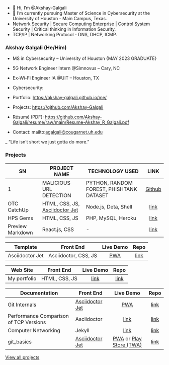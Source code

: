 - 👋 Hi, I’m @Akshay-Galgali
- 🌱 I’m currently pursuing Master of Science in Cybersecurity at the University of Houston - Main Campus, Texas.
- Network Security | Secure Computing Enterprise | Control System Security | Critical thinking in Information Security.
- TCP/IP | Networking Protocol - DNS, DHCP, ICMP.


### Akshay Galgali (He/Him)

- MS in Cybersecurity – University of Houston {MAY 2023 GRADUATE}
- 5G Network Engineer Intern @Simnovus – Cary, NC
- Ex-Wi-Fi Engineer IA @UIT – Houston, TX

- Cybersecurity: 
- Portfolio: https://akshay-galgali.github.io/me/
- Projects: https://github.com/Akshay-Galgali
- Résumé (PDF): https://github.com/Akshay-Galgali/resume/raw/main/Resume-Akshay_R_Galgali.pdf
- Contact: mailto:agalgali@cougarnet.uh.edu

_ “Life isn’t short we just gotta do more.”


### Projects

SN | PROJECT NAME | TECHNOLOGY USED | LINK | 
--- | --------- | -------- | :-------: | 
1 | MALICIOUS URL DETECTION | PYTHON, RANDOM FOREST, PHISHTANK DATASET| [Github](https://github.com/Akshay-Galgali/MaliciousURLdetection)
OTC CatchUp | HTML, CSS, JS, [Asciidoctor Jet](https://harshkapadia2.github.io/asciidoctor-jet) | Node.js, Deta, Shell | [link](https://catchup.ourtech.community) | [link](https://github.com/OurTechCommunity/catchup)
HPS Gems | HTML, CSS, JS | PHP, MySQL, Heroku | [link](https://hps-gems.herokuapp.com) | [link](https://github.com/HarshKapadia2/hps-gems)
Preview Markdown | React.js, CSS | - | [link](https://harshkapadia2.github.io/preview-markdown) | [link](https://github.com/HarshKapadia2/preview-markdown)

Template | Front End | Live Demo | Repo
-------- | --------- | :-------: | :--:
Asciidoctor Jet | Asciidoctor, CSS, JS | [PWA](https://harshkapadia2.github.io/asciidoctor-jet) | [link](https://github.com/HarshKapadia2/asciidoctor-jet)

Web Site | Front End | Live Demo | Repo
-------- | --------- | :-------: | :--:
My portfolio | HTML, CSS, JS | [link](https://harshkapadia.me) | [link](https://github.com/HarshKapadia2/portfolio-v2)

Documentation | Front End | Live Demo | Repo
------------- | --------- | :-------: | :--:
Git Internals | [Asciidoctor Jet](https://harshkapadia2.github.io/asciidoctor-jet) | [PWA](https://git.harshkapadia.me) | [link](https://github.com/HarshKapadia2/git_internals)
Performance Comparison of TCP Versions | Asciidoctor | [link](https://harshkapadia2.github.io/tcp-version-performance-comparison) | [link](https://github.com/HarshKapadia2/tcp-version-performance-comparison)
Computer Networking | Jekyll | [link](https://networking.harshkapadia.me) | [link](https://github.com/HarshKapadia2/networking)
git_basics | [Asciidoctor Jet](https://harshkapadia2.github.io/asciidoctor-jet) | [PWA](https://harshkapadia2.github.io/git_basics) or [Play Store (TWA)](https://play.google.com/store/apps/details?id=com.harsh_kapadia.git_basics) | [link](https://github.com/HarshKapadia2/git_basics)

[View all projects](https://dev.harshkapadia.me/projects)
